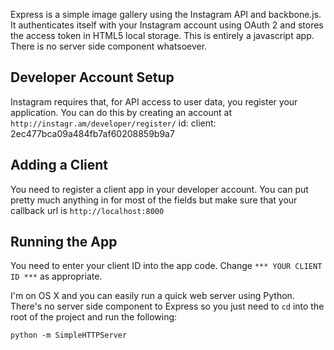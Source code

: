 Express is a simple image gallery using the Instagram API and backbone.js. It
authenticates itself with your Instagram account using OAuth 2 and stores the
access token in HTML5 local storage. This is entirely a javascript app. There
is no server side component whatsoever.

## Developer Account Setup

Instagram requires that, for API access to user data, you register your
application. You can do this by creating an account at `http://instagr.am/developer/register/`
id: client: 2ec477bca09a484fb7af60208859b9a7

## Adding a Client

You need to register a client app in your developer account. You can put pretty
much anything in for most of the fields but make sure that your callback url is
`http://localhost:8000`

## Running the App

You need to enter your client ID into the app code. Change `*** YOUR CLIENT ID
***` as appropriate.

I'm on OS X and you can easily run a quick web server using Python. There's no
server side component to Express so you just need to `cd` into the root of the
project and run the following:

    python -m SimpleHTTPServer




